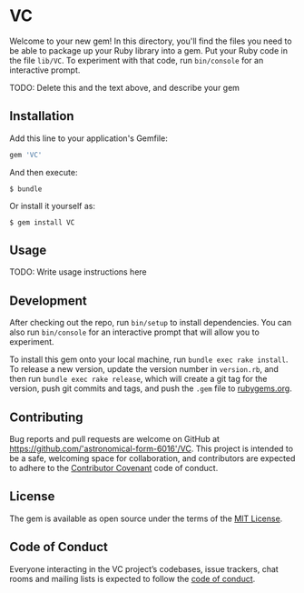 # VC

Welcome to your new gem! In this directory, you'll find the files you need to be able to package up your Ruby library into a gem. Put your Ruby code in the file `lib/VC`. To experiment with that code, run `bin/console` for an interactive prompt.

TODO: Delete this and the text above, and describe your gem

## Installation

Add this line to your application's Gemfile:

```ruby
gem 'VC'
```

And then execute:

    $ bundle

Or install it yourself as:

    $ gem install VC

## Usage

TODO: Write usage instructions here

## Development

After checking out the repo, run `bin/setup` to install dependencies. You can also run `bin/console` for an interactive prompt that will allow you to experiment.

To install this gem onto your local machine, run `bundle exec rake install`. To release a new version, update the version number in `version.rb`, and then run `bundle exec rake release`, which will create a git tag for the version, push git commits and tags, and push the `.gem` file to [rubygems.org](https://rubygems.org).

## Contributing

Bug reports and pull requests are welcome on GitHub at https://github.com/'astronomical-form-6016'/VC. This project is intended to be a safe, welcoming space for collaboration, and contributors are expected to adhere to the [Contributor Covenant](http://contributor-covenant.org) code of conduct.

## License

The gem is available as open source under the terms of the [MIT License](https://opensource.org/licenses/MIT).

## Code of Conduct

Everyone interacting in the VC project’s codebases, issue trackers, chat rooms and mailing lists is expected to follow the [code of conduct](https://github.com/'astronomical-form-6016'/VC/blob/master/CODE_OF_CONDUCT.md).
